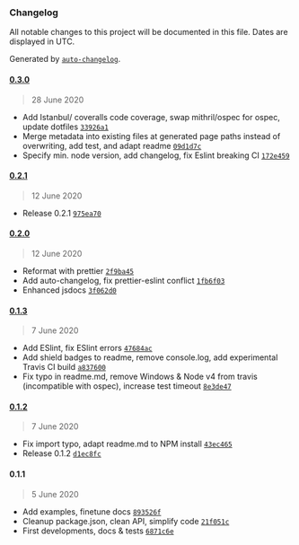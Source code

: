 ### Changelog

All notable changes to this project will be documented in this file. Dates are displayed in UTC.

Generated by [`auto-changelog`](https://github.com/CookPete/auto-changelog).

#### [0.3.0](https://github.com/webketje/metalsmith-taxonomy/compare/0.2.1...0.3.0)

> 28 June 2020

- Add Istanbul/ coveralls code coverage, swap mithril/ospec for ospec, update dotfiles [`33926a1`](https://github.com/webketje/metalsmith-taxonomy/commit/33926a1e11d66adf8a86d3b44023c7b1d039a388)
- Merge metadata into existing files at generated page paths instead of overwriting, add test, and adapt readme [`09d1d7c`](https://github.com/webketje/metalsmith-taxonomy/commit/09d1d7c96b2e11edf8d4de603c188591e074e5e5)
- Specify min. node version, add changelog, fix Eslint breaking CI [`172e459`](https://github.com/webketje/metalsmith-taxonomy/commit/172e459f6d01d75db5f008dbaa5c82400ba2f75e)

#### [0.2.1](https://github.com/webketje/metalsmith-taxonomy/compare/0.2.0...0.2.1)

> 12 June 2020

- Release 0.2.1 [`975ea70`](https://github.com/webketje/metalsmith-taxonomy/commit/975ea701aff532db837c274e1fdfc7d9a022bb19)

#### [0.2.0](https://github.com/webketje/metalsmith-taxonomy/compare/0.1.3...0.2.0)

> 12 June 2020

- Reformat with prettier [`2f9ba45`](https://github.com/webketje/metalsmith-taxonomy/commit/2f9ba45bdc75826c45a7030c7df08de25a00dd8a)
- Add auto-changelog, fix prettier-eslint conflict [`1fb6f03`](https://github.com/webketje/metalsmith-taxonomy/commit/1fb6f0386cd8a8e50900b4632d1751977f175404)
- Enhanced jsdocs [`3f062d0`](https://github.com/webketje/metalsmith-taxonomy/commit/3f062d0d47c6eabb886c4712c7ff1c85a4d1a99e)

#### [0.1.3](https://github.com/webketje/metalsmith-taxonomy/compare/0.1.2...0.1.3)

> 7 June 2020

- Add ESlint, fix ESlint errors [`47684ac`](https://github.com/webketje/metalsmith-taxonomy/commit/47684ac6bc2536c9c40a0eff5683828604d507ee)
- Add shield badges to readme, remove console.log, add experimental Travis CI build [`a837600`](https://github.com/webketje/metalsmith-taxonomy/commit/a83760051e3bd26b1fa76ce3d236cf9e9bee650c)
- Fix typo in readme.md, remove Windows & Node v4 from travis (incompatible with ospec), increase test timeout [`8e3de47`](https://github.com/webketje/metalsmith-taxonomy/commit/8e3de472843a3b248e3713dafe6d3fafce00209d)

#### [0.1.2](https://github.com/webketje/metalsmith-taxonomy/compare/0.1.1...0.1.2)

> 7 June 2020

- Fix import typo, adapt readme.md to NPM install [`43ec465`](https://github.com/webketje/metalsmith-taxonomy/commit/43ec465d319b20baecb263ec5e94bbaaa39a8584)
- Release 0.1.2 [`d1ec8fc`](https://github.com/webketje/metalsmith-taxonomy/commit/d1ec8fcadcdbb4030903d8c222f2c30ac14c4460)

#### 0.1.1

> 5 June 2020

- Add examples, finetune docs [`893526f`](https://github.com/webketje/metalsmith-taxonomy/commit/893526f13e5d2502c9dcf1273336ce9654329615)
- Cleanup package.json, clean API, simplify code [`21f051c`](https://github.com/webketje/metalsmith-taxonomy/commit/21f051c0e02a57480c21e764693550c6e82fc8a6)
- First developments, docs & tests [`6871c6e`](https://github.com/webketje/metalsmith-taxonomy/commit/6871c6e230ccd0fda92237a0a73b1b3456012c54)
